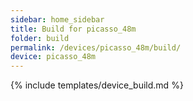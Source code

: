 ```yaml
---
sidebar: home_sidebar
title: Build for picasso_48m
folder: build
permalink: /devices/picasso_48m/build/
device: picasso_48m
---
```

{% include templates/device_build.md %}